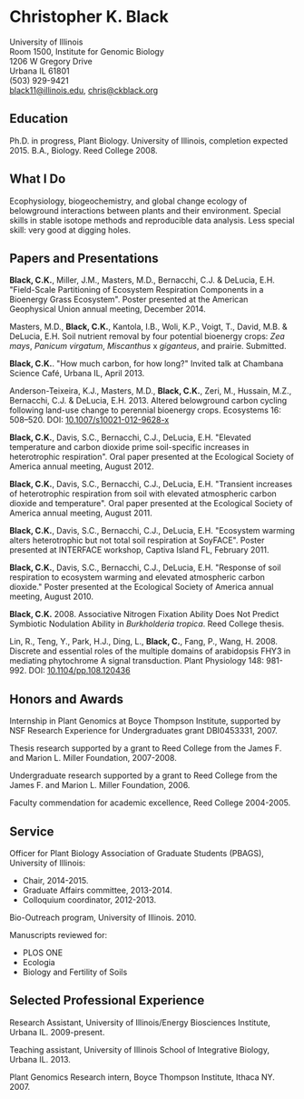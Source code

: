 
# Christopher K. Black

University of Illinois  
Room 1500, Institute for Genomic Biology  
1206 W Gregory Drive  
Urbana IL 61801  
(503) 929-9421  
black11@illinois.edu, chris@ckblack.org

## Education
Ph.D. in progress, Plant Biology. University of Illinois, completion expected 2015.
B.A., Biology. Reed College 2008.

## What I Do
Ecophysiology, biogeochemistry, and global change ecology of belowground interactions between plants and their environment. Special skills in stable isotope methods and reproducible data analysis. Less special skill: very good at digging holes.

## Papers and Presentations

**Black, C.K.**, Miller, J.M., Masters, M.D., Bernacchi, C.J. & DeLucia, E.H. "Field-Scale Partitioning of Ecosystem Respiration Components in a Bioenergy Grass Ecosystem". Poster presented at the American Geophysical Union annual meeting, December 2014.

Masters, M.D., **Black, C.K.**, Kantola, I.B., Woli, K.P., Voigt, T., David, M.B. & DeLucia, E.H. Soil nutrient removal by four potential bioenergy crops: *Zea mays*, *Panicum virgatum*, *Miscanthus* x *giganteus*, and prairie. Submitted.

**Black, C.K.**. "How much carbon, for how long?" Invited talk at Chambana Science Café, Urbana IL, April 2013.

Anderson-Teixeira, K.J., Masters, M.D., **Black, C.K.**, Zeri, M., Hussain, M.Z., Bernacchi, C.J. & DeLucia, E.H. 2013. Altered belowground carbon cycling following land-use change to perennial bioenergy crops. Ecosystems 16: 508–520. DOI: [10.1007/s10021-012-9628-x](http://dx.doi.org/10.1007/s10021-012-9628-x)

**Black, C.K.**, Davis, S.C., Bernacchi, C.J., DeLucia, E.H. "Elevated temperature and carbon dioxide prime soil-specific increases in heterotrophic respiration". Oral paper presented at the Ecological Society of America annual meeting, August 2012.

**Black, C.K.**, Davis, S.C., Bernacchi, C.J., DeLucia, E.H. "Transient increases of heterotrophic respiration from soil with elevated atmospheric carbon dioxide and temperature". Oral paper presented at the Ecological Society of America annual meeting, August 2011.

**Black, C.K.**, Davis, S.C., Bernacchi, C.J., DeLucia, E.H. "Ecosystem warming alters heterotrophic but not total soil respiration at SoyFACE". Poster presented at INTERFACE workshop, Captiva Island FL, February 2011.

**Black, C.K.**, Davis, S.C., Bernacchi, C.J., DeLucia, E.H. "Response of soil respiration to ecosystem warming and elevated atmospheric carbon dioxide." Poster presented at the Ecological Society of America annual meeting, August 2010.

**Black, C.K.** 2008. Associative Nitrogen Fixation Ability Does Not Predict Symbiotic Nodulation Ability in *Burkholderia tropica*. Reed College thesis.

Lin, R., Teng, Y., Park, H.J., Ding, L., **Black, C.**, Fang, P., Wang, H. 2008. Discrete and essential roles of the multiple domains of arabidopsis FHY3 in mediating phytochrome A signal transduction. Plant Physiology 148: 981-992. DOI: [10.​1104/​pp.​108.​120436](http:/​/​dx.​doi.​org/​10.​1104/​pp.​108.​120436)


## Honors and Awards

Internship in Plant Genomics at Boyce Thompson Institute, supported by NSF Research Experience for Undergraduates grant DBI0453331, 2007. 

Thesis research supported by a grant to Reed College from the James F. and Marion L. Miller Foundation, 2007-2008.

Undergraduate research supported by a grant to Reed College from the James F. and Marion L. Miller Foundation, 2006.

Faculty commendation for academic excellence, Reed College 2004-2005.

## Service

Officer for Plant Biology Association of Graduate Students (PBAGS), University of Illinois:

* Chair, 2014-2015.
* Graduate Affairs committee, 2013-2014.
* Colloquium coordinator, 2012-2013.

Bio-Outreach program, University of Illinois. 2010.

Manuscripts reviewed for:

* PLOS ONE 
* Ecologia
* Biology and Fertility of Soils

## Selected Professional Experience

Research Assistant, University of Illinois/Energy Biosciences Institute, Urbana IL. 2009-present.

Teaching assistant, University of Illinois School of Integrative Biology, Urbana IL. 2013. 

Plant Genomics Research intern, Boyce Thompson Institute, Ithaca NY. 2007.
